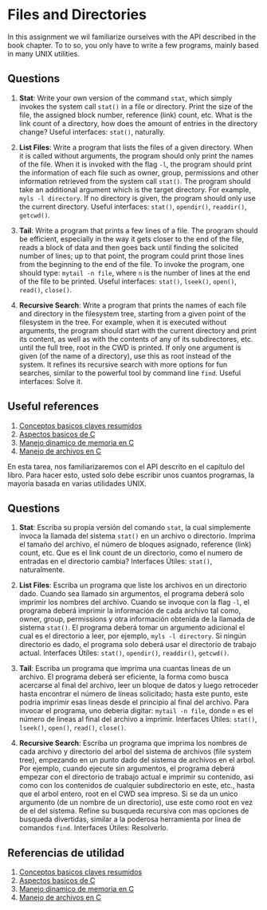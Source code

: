 # Files and Directories #

In this assignment we wil familiarize ourselves with the API described in the book chapter. To to so, you only have to write a few programs, mainly based in many UNIX utilities.

## Questions ##

1. **Stat**: Write your own version of the command ```stat```, which simply invokes the system call ```stat()``` in a file or directory. Print the size of the file, the assigned block number, reference (link) count, etc. What is the link count of a directory, how does the amount of entries in the directory change? Useful interfaces: ```stat()```, naturally.

2. **List Files**: Write a program that lists the files of a given directory. When it is called without arguments, the program should only print the names of the file. When it is invoked with the flag ```-l```, the program should print the information of each file such as owner, group, permissions and other information retrieved from the system call ```stat()```. The program should take an additional argument which is the target directory. For example, ```myls -l directory```. If no directory is given, the program should only use the current directory. Useful interfaces: ```stat()```, ```opendir()```, ```readdir()```, ```getcwd()```.

3. **Tail**: Write a program that prints a few lines of a file. The program should be efficient, especially in the way it gets closer to the end of the file, reads a block of data and then goes back until finding the solicited number of lines; up to that point, the program could print those lines from the beginning to the end of the file. To invoke the program, one should type: ```mytail -n file```, where ```n``` is the number of lines at the end of the file to be printed. Useful interfaces: ```stat()```, ```lseek()```, ```open()```, ```read()```, ```close()```.

4. **Recursive Search**: Write a program that prints the names of each file and directory in the filesystem tree, starting from a given point of the filesystem in the tree. For example, when it is executed without arguments, the program should start with the current directory and print its content, as well as with the contents of any of its subdirectores, etc. until the full tree, root in the CWD is printed. If only one argument is given (of the name of a directory), use this as root instead of the system. It refines its recursive search with more options for fun searches, similar to the powerful tool by command line ```find```. Useful interfaces: Solve it.


## Useful references ##

1. [Conceptos basicos claves resumidos](https://docs.google.com/document/d/1-336S7oKYwzSSSH-vzks8lGJ0R5VJoZu3PGBsz3vP2w/edit?usp=sharing)
2. [Aspectos basicos de C](https://github.com/repos-SO-UdeA/lab3)
3. [Manejo dinamico de memoria en C](https://github.com/repos-SO-UdeA/lab5)
4. [Manejo de archivos en C](https://github.com/repos-SO-UdeA/lab6)

En esta tarea, nos familiarizaremos con el API descrito en el capítulo del libro. Para hacer esto, usted solo debe escribir unos cuantos programas, la mayoria basada en varias utilidades UNIX.

## Questions ##

1. **Stat**: Escriba su propia versión del comando ```stat```, la cual simplemente invoca la llamada del sistema ```stat()``` en un archivo o directorio. Imprima el tamaño del archivo, el número de bloques asignado, reference (link) count, etc. Que es el link count de un directorio, como el numero de entradas en el directorio cambia? Interfaces Útiles: ```stat()```, naturalmente.

2. **List Files**: Escriba un programa que liste los archivos en un directorio dado. Cuando sea llamado sin argumentos, el programa deberá solo imprimir los nombres del archivo. Cuando se invoque con la flag ```-l```, el programa deberá imprimir la información de cada archivo tal como, owner, group, permissions y otra información obtenida de la llamada de sistema ```stat()```. El programa deberá tomar un argumento adicional el cual es el directorio a leer, por ejemplo, ```myls -l directory```.  Si ningún directorio es dado, el programa solo deberá usar el directorio de trabajo actual. Interfaces Útiles: ```stat()```, ```opendir()```, ```readdir()```, ```getcwd()```.

3. **Tail**: Escriba un programa que imprima una cuantas lineas de un archivo. El programa deberá ser eficiente, la forma como busca acercarse al final del archivo, leer un bloque de datos y luego retroceder hasta encontrar el número de líneas solicitado; hasta este punto, este podria imprimir esas lineas desde el principio al final del archivo. Para invocar el programa, uno deberia digitar: ```mytail -n file```, donde ```n``` es el número de lineas al final del archivo a imprimir. Interfaces Útiles: ```stat()```, ```lseek()```, ```open()```, ```read()```, ```close()```.

4. **Recursive Search**: Escriba un programa que imprima los nombres de cada archivo y directorio del arbol del sistema de archivos (file system tree), empezando en un punto dado del sistema de archivos en el arbol. Por ejemplo, cuando ejecute sin argumentos, el programa deberá empezar con el directorio de trabajo actual e imprimir su contenido, asi como con los contenidos de cualquier subdirectorio en este, etc., hasta que el arbol entero, root en el CWD sea impreso. Si se da un unico argumento (de un nombre de un directorio), use este como root en vez de el del sistema. Refine su busqueda recursiva con mas opciones de busqueda divertidas, similar a la poderosa herramienta por linea de comandos ```find```. Interfaces Útiles: Resolverlo.


## Referencias de utilidad ##

1. [Conceptos basicos claves resumidos](https://docs.google.com/document/d/1-336S7oKYwzSSSH-vzks8lGJ0R5VJoZu3PGBsz3vP2w/edit?usp=sharing)
2. [Aspectos basicos de C](https://github.com/repos-SO-UdeA/lab3)
3. [Manejo dinamico de memoria en C](https://github.com/repos-SO-UdeA/lab5)
4. [Manejo de archivos en C](https://github.com/repos-SO-UdeA/lab6)

